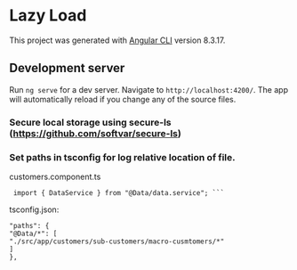 
# Lazy Load

 
This project was generated with [Angular CLI](https://github.com/angular/angular-cli) version 8.3.17.

## Development server

Run `ng serve` for a dev server. Navigate to `http://localhost:4200/`. The app will automatically reload if you change any of the source files.

 
###  Secure local storage using secure-ls (https://github.com/softvar/secure-ls)


### Set paths in tsconfig for log relative location of file.

  
customers.component.ts
```
 import { DataService } from "@Data/data.service"; ```
``` 
tsconfig.json: 
```
"paths": {
"@Data/*": [
"./src/app/customers/sub-customers/macro-cusmtomers/*"
]
},
```